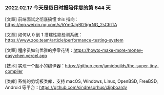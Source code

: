 ### 2022.02.17 今天是每日时报陪伴您的第 644 天

[文章] 前端面试之彻底搞懂 this 指向：<https://mp.weixin.qq.com/s/hYm0JgBI25grNG_2sCRlTA>

[文章] 如何从 0 到 1 搭建性能检测系统：<https://www.zoo.team/article/performance-testing-system>

[文章] 程序员如何优雅的挣零花钱：<https://howto-make-more-money-easychen.vercel.app>

[技术] 实现一个超小的编译器：<https://github.com/jamiebuilds/the-super-tiny-compiler>

[类库] 系统的剪切板类库，支持 macOS, Windows, Linux, OpenBSD, FreeBSD, Android 等平台：<https://github.com/sindresorhus/clipboardy>
